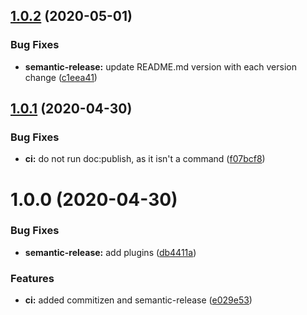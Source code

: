 ## [1.0.2](https://github.com/psavery/test/compare/v1.0.1...v1.0.2) (2020-05-01)


### Bug Fixes

* **semantic-release:** update README.md version with each version change ([c1eea41](https://github.com/psavery/test/commit/c1eea41db242f4e9060888ad12157096f3e10057))

## [1.0.1](https://github.com/psavery/test/compare/v1.0.0...v1.0.1) (2020-04-30)


### Bug Fixes

* **ci:** do not run doc:publish, as it isn't a command ([f07bcf8](https://github.com/psavery/test/commit/f07bcf8d593d125ae87798397be39ac6ddd771f7))

# 1.0.0 (2020-04-30)


### Bug Fixes

* **semantic-release:** add plugins ([db4411a](https://github.com/psavery/test/commit/db4411a34cc87272e33e040cef4ff52310fd9728))


### Features

* **ci:** added commitizen and semantic-release ([e029e53](https://github.com/psavery/test/commit/e029e530765ebcf58145ec01246e89e42a5bce11))
